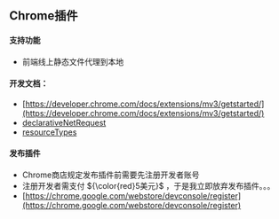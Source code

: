 ## Chrome插件

#### 支持功能
- 前端线上静态文件代理到本地

#### 开发文档：
- [https://developer.chrome.com/docs/extensions/mv3/getstarted/](https://developer.chrome.com/docs/extensions/mv3/getstarted/)
- [declarativeNetRequest](https://developer.chrome.com/docs/extensions/reference/declarativeNetRequest/)
- [resourceTypes](https://developer.chrome.com/docs/extensions/reference/declarativeNetRequest/#type-ResourceType)

#### 发布插件
- Chrome商店规定发布插件前需要先注册开发者账号
- 注册开发者需支付 ${\color{red}5美元}$ ，于是我立即放弃发布插件。。。
- [https://chrome.google.com/webstore/devconsole/register](https://chrome.google.com/webstore/devconsole/register) 

